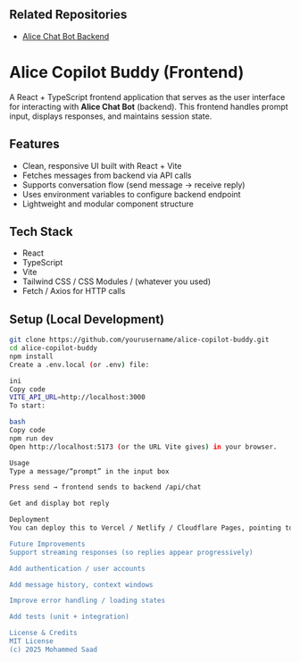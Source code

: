 ## Related Repositories
- [Alice Chat Bot Backend](https://github.com/mohammed-saad-git/Alice-chat-bot-backend)

# Alice Copilot Buddy (Frontend)

A React + TypeScript frontend application that serves as the user interface for interacting with **Alice Chat Bot** (backend). This frontend handles prompt input, displays responses, and maintains session state.

## Features

- Clean, responsive UI built with React + Vite  
- Fetches messages from backend via API calls  
- Supports conversation flow (send message → receive reply)  
- Uses environment variables to configure backend endpoint  
- Lightweight and modular component structure  

## Tech Stack

- React  
- TypeScript  
- Vite  
- Tailwind CSS / CSS Modules / (whatever you used)  
- Fetch / Axios for HTTP calls  

## Setup (Local Development)

```bash
git clone https://github.com/yourusername/alice-copilot-buddy.git
cd alice-copilot-buddy
npm install
Create a .env.local (or .env) file:

ini
Copy code
VITE_API_URL=http://localhost:3000
To start:

bash
Copy code
npm run dev
Open http://localhost:5173 (or the URL Vite gives) in your browser.

Usage
Type a message/“prompt” in the input box

Press send → frontend sends to backend /api/chat

Get and display bot reply

Deployment
You can deploy this to Vercel / Netlify / Cloudflare Pages, pointing to the built dist folder. Make sure to set VITE_API_URL in your deployment environment to the backend's deployed URL.

Future Improvements
Support streaming responses (so replies appear progressively)

Add authentication / user accounts

Add message history, context windows

Improve error handling / loading states

Add tests (unit + integration)

License & Credits
MIT License
(c) 2025 Mohammed Saad
